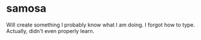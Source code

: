 # samosa
Will create something
I probably know what I am doing.
I forgot how to type.
Actually, didn't even properly learn.
